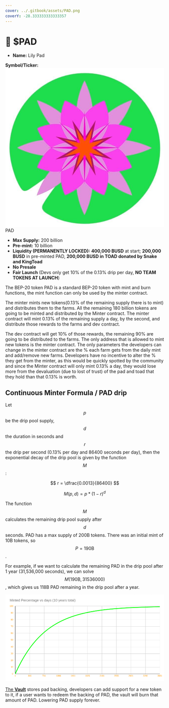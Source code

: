 ```yaml
---
cover: ../.gitbook/assets/PAD.png
coverY: -28.333333333333357
---
```


# 🌺 $PAD

* **Name:** Lily Pad

**Symbol/Ticker:** ![](<../.gitbook/assets/image (3).png>) PAD

* **Max Supply:** 200 billion
* **Pre-mint:** 10 billion
* **Liquidity (PERMANENTLY LOCKED):** **400,000 BUSD** at start; **200,000 BUSD** in pre-minted PAD, **200,000 BUSD in TOAD donated by Snake and KingToad**
* **No Presale**
* **Fair Launch** (Devs only get 10% of the 0.13% drip per day, **NO TEAM TOKENS AT LAUNCH**)

The BEP-20 token PAD is a standard BEP-20 token with mint and burn functions, the mint function can only be used by the minter contract.

The minter mints new tokens(0.13% of the remaining supply there is to mint) and distributes them to the farms. All the remaining 180 billion tokens are going to be minted and distributed by the Minter contract. The minter contract will mint 0.13% of the remaining supply a day, by the second, and distribute those rewards to the farms and dev contract.

The dev contract will get 10% of those rewards, the remaining 90% are going to be distributed to the farms. The only address that is allowed to mint new tokens is the minter contract. The only parameters the developers can change in the minter contract are the % each farm gets from the daily mint and add/remove new farms. Developers have no incentive to alter the % they get from the minter, as this would be quickly spotted by the community and since the Minter contract will only mint 0.13% a day, they would lose more from the devaluation (due to lost of trust) of the pad and toad that they hold than that 0.13% is worth.

## Continuous Minter Formula / PAD drip

Let $$p$$ be the drip pool supply, $$d$$ the duration in seconds and $$r$$ the drip per second (0.13% per day and 86400 seconds per day), then the exponential decay of the drip pool is given by the function $$M$$:

$$
r = \dfrac{0.0013}{86400}
$$

$$
M(p, d) = p * (1 - r) ^ d
$$

The function $$M$$ calculates the remaining drip pool supply after $$d$$ seconds. PAD has a max supply of 200B tokens. There was an initial mint of 10B tokens, so $$P = 190\text{B}$$.

For example, if we want to calculate the remaining PAD in the drip pool after 1 year (31,536,000 seconds), we can solve $$M(190\text{B}, 31536000)$$, which gives us 118B PAD remaining in the drip pool after a year.

![Plot of minted PAD over time (ignores the 10B initial mint)](<../.gitbook/assets/image (2) (1).png>)

[The **Vault**](the-vault.md) stores pad backing, developers can add support for a new token to it, if a user wants to redeem the backing of PAD, the vault will burn that amount of PAD. Lowering PAD supply forever.

##
